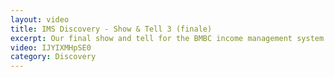 ```yaml
---
layout: video
title: IMS Discovery - Show & Tell 3 (finale)
excerpt: Our final show and tell for the BMBC income management system discovery project. Run on January 28th 2020 at 13:00.
video: IJYIXMHpSE0
category: Discovery
---
```

